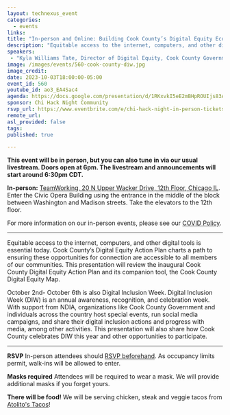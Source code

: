```yaml
---
layout: technexus_event
categories:
  - events
links: 
title: "In-person and Online: Building Cook County’s Digital Equity Ecosystem"
description: "Equitable access to the internet, computers, and other digital tools is essential today. Cook County’s Digital Equity Action Plan charts a path to ensuring these opportunities for connection are accessible to all members of our communities. This presentation will review the inaugural Cook County Digital Equity Action Plan and its companion tool, the Cook County Digital Equity Map."
speakers:
 - "Kyla Williams Tate, Director of Digital Equity, Cook County Government (She/Her/Hers)" 
image: /images/events/560-cook-county-diw.jpg
image_credit: 
date: 2023-10-03T18:00:00-05:00
event_id: 560
youtube_id: ao3_EA4Sac4
agenda: https://docs.google.com/presentation/d/1RKxvkI5eE2mBHpROUIjs83Aeh9-DnUATEUSDPDuCADc/edit#slide=id.g121c7120608_0_0
sponsor: Chi Hack Night Community
rsvp_url: https://www.eventbrite.com/e/chi-hack-night-in-person-tickets-655380890887
remote_url: 
asl_provided: false
tags:
published: true

---
```


**This event will be in person, but you can also tune in via our usual livestream. Doors open at 6pm. The livestream and announcements will start around 6:30pm CDT.**

**In-person:** <a href='https://www.google.com/maps/place/TechNexus+Venture+Collaborative/@41.8835673,-87.6394085,17z/data=!3m1!4b1!4m5!3m4!1s0x880e2d5be57f04c5:0xa87e47e177660090!8m2!3d41.8835673!4d-87.6372198'>TeamWorking, 20 N Upper Wacker Drive, 12th Floor, Chicago IL</a>. Enter the Civic Opera Building using the entrance in the middle of the block between Washington and Madison streets. Take the elevators to the 12th floor.

For more information on our in-person events, please see our [COVID Policy](/blog/2022/09/09/our-covid-19-policy.html). 

---

Equitable access to the internet, computers, and other digital tools is essential today. Cook
County’s Digital Equity Action Plan charts a path to ensuring these opportunities for connection
are accessible to all members of our communities. This presentation will review the inaugural
Cook County Digital Equity Action Plan and its companion tool, the Cook County Digital Equity Map.

October 2nd- October 6th is also Digital Inclusion Week. Digital Inclusion Week (DIW) is an
annual awareness, recognition, and celebration week. With support from NDIA, organizations
like Cook County Government and individuals across the country host special events, run social
media campaigns, and share their digital inclusion actions and progress with media, among other
activities. This presentation will also share how Cook County celebrates DIW this year and other
opportunities to participate.

---

**RSVP** In-person attendees should [RSVP beforehand]({{page.rsvp_url}}). As occupancy limits permit, walk-ins will be allowed to enter.

**Masks required** Attendees will be required to wear a mask. We will provide additional masks if you forget yours.

**There will be food!** We will be serving chicken, steak and veggie tacos from [Atolito's Tacos](https://atolito.com/restaurant/625/Atolito)!
